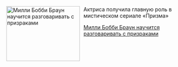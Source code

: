 <!--2025-10-19 11:45:45-->
<div class="yb">
  <div class="rss kino_kino"><a href="https://www.kino-teatr.ru/kino/news/y2025/10-19/39354/" title="Милли Бобби Браун научится разговаривать с призраками"><img src="https://www.kino-teatr.ru/news/4/5/39354/poster.jpg" width="196" height="147" align="left" hspace="5" style="margin: 0px 10px 0px 5px" alt="Милли Бобби Браун научится разговаривать с призраками"/></a>Актриса получила главную роль в мистическом сериале «Призма» <p class="titl"><a href="https://www.kino-teatr.ru/kino/news/y2025/10-19/39354/">Милли Бобби Браун научится разговаривать с призраками</a></p></div>
</div>
